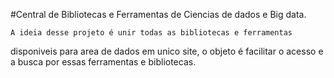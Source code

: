#Central de Bibliotecas e Ferramentas de Ciencias de dados e Big data.


    A ideia desse projeto é unir todas as bibliotecas e ferramentas 
disponiveis para area de dados em unico site, o objeto é facilitar o 
acesso e a busca por essas ferramentas e bibliotecas.

